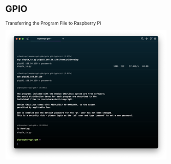 # GPIO

Transferring the Program File to Raspberry Pi

![file upload](gpio/images/file_transfer.png)
